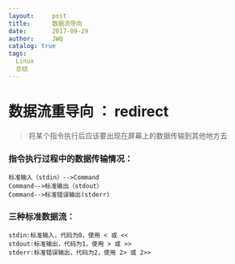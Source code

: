 ```yaml
---
layout:     post
title:      数据流导向
date:       2017-09-29
author:     JWQ
catalog: true
tags:
  Linux
  总结
---
```


# 数据流重导向 ： redirect

> 将某个指令执行后应该要出现在屏幕上的数据传输到其他地方去

### 指令执行过程中的数据传输情况：

    标准输入（stdin）-->Command
    Command-->标准输出（stdout）
    Command-->标准错误输出(stderr)

### 三种标准数据流：

    stdin:标准输入，代码为0，使用 < 或 <<
    stdout:标准输出，代码为1，使用 > 或 >>
    stderr:标准错误输出，代码为2，使用 2> 或 2>>
    

